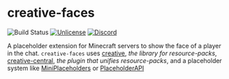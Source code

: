 # creative-faces
![Build Status](https://img.shields.io/github/actions/workflow/status/unnamed/creative-faces/build.yml?branch=main)
[![Unlicense](https://img.shields.io/badge/license-Unlicense-orange)](unlicense.txt)
[![Discord](https://img.shields.io/discord/683899335405994062)](https://discord.gg/xbba2fy)

A placeholder extension for Minecraft servers to show the face
of a player in the chat. `creative-faces` uses [creative](https://github.com/unnamed/creative),
*the library for resource-packs*, [creative-central](https://github.com/unnamed/creative),
*the plugin that unifies resource-packs*, and a placeholder system like
[MiniPlaceholders](https://github.com/MiniPlaceholders/MiniPlaceholders)
or [PlaceholderAPI](https://github.com/PlaceholderAPI/PlaceholderAPI)